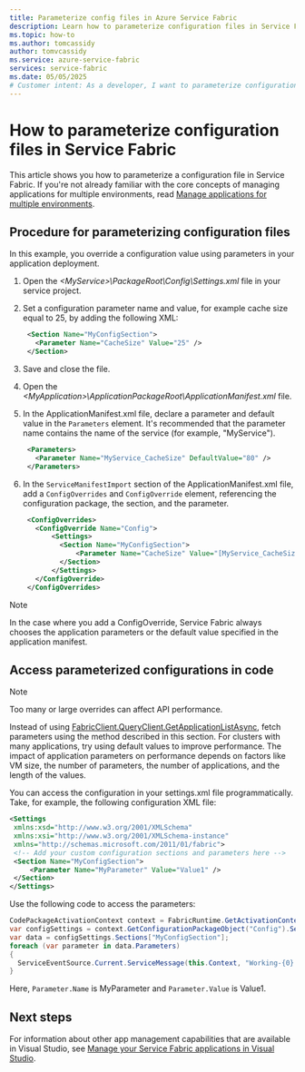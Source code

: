 ```yaml
---
title: Parameterize config files in Azure Service Fabric 
description: Learn how to parameterize configuration files in Service Fabric, a useful technique when managing multiple environments.
ms.topic: how-to
ms.author: tomcassidy
author: tomvcassidy
ms.service: azure-service-fabric
services: service-fabric
ms.date: 05/05/2025
# Customer intent: As a developer, I want to parameterize configuration files in Service Fabric, so that I can efficiently manage application settings across multiple environments.
---
```


# How to parameterize configuration files in Service Fabric

This article shows you how to parameterize a configuration file in Service Fabric.  If you're not already familiar with the core concepts of managing applications for multiple environments, read [Manage applications for multiple environments](service-fabric-manage-multiple-environment-app-configuration.md).

## Procedure for parameterizing configuration files

In this example, you override a configuration value using parameters in your application deployment.

1. Open the *\<MyService>\PackageRoot\Config\Settings.xml* file in your service project.
1. Set a configuration parameter name and value, for example cache size equal to 25, by adding the following XML:

   ```xml
    <Section Name="MyConfigSection">
      <Parameter Name="CacheSize" Value="25" />
    </Section>
   ```

1. Save and close the file.
1. Open the *\<MyApplication>\ApplicationPackageRoot\ApplicationManifest.xml* file.
1. In the ApplicationManifest.xml file, declare a parameter and default value in the `Parameters` element.  It's recommended that the parameter name contains the name of the service (for example, "MyService").

   ```xml
    <Parameters>
      <Parameter Name="MyService_CacheSize" DefaultValue="80" />
    </Parameters>
   ```
1. In the `ServiceManifestImport` section of the ApplicationManifest.xml file, add a `ConfigOverrides` and `ConfigOverride` element, referencing the configuration package, the section, and the parameter.

   ```xml
    <ConfigOverrides>
      <ConfigOverride Name="Config">
          <Settings>
            <Section Name="MyConfigSection">
                <Parameter Name="CacheSize" Value="[MyService_CacheSize]" />
            </Section>
          </Settings>
      </ConfigOverride>
    </ConfigOverrides>
   ```

> [!NOTE]
> In the case where you add a ConfigOverride, Service Fabric always chooses the application parameters or the default value specified in the application manifest.

## Access parameterized configurations in code

> [!NOTE]
> Too many or large overrides can affect API performance.
>
> Instead of using [FabricClient.QueryClient.GetApplicationListAsync](/dotnet/api/system.fabric.fabricclient.queryclient.getapplicationlistasync?view=azure-dotnet#system-fabric-fabricclient-queryclient-getapplicationlistasync), fetch parameters using the method described in this section. For clusters with many applications, try using default values to improve performance. The impact of application parameters on performance depends on factors like VM size, the number of parameters, the number of applications, and the length of the values.

You can access the configuration in your settings.xml file programmatically. Take, for example, the following configuration XML file:

   ```xml
<Settings
	xmlns:xsd="http://www.w3.org/2001/XMLSchema"
	xmlns:xsi="http://www.w3.org/2001/XMLSchema-instance"
	xmlns="http://schemas.microsoft.com/2011/01/fabric">
	<!-- Add your custom configuration sections and parameters here -->
	<Section Name="MyConfigSection">
		<Parameter Name="MyParameter" Value="Value1" />
	</Section>
</Settings>     
   ```
  
Use the following code to access the parameters:

  ```C#
CodePackageActivationContext context = FabricRuntime.GetActivationContext();
var configSettings = context.GetConfigurationPackageObject("Config").Settings;
var data = configSettings.Sections["MyConfigSection"];
foreach (var parameter in data.Parameters)
{
    ServiceEventSource.Current.ServiceMessage(this.Context, "Working-{0} - {1}", parameter.Name, parameter.Value);
}
  ```

Here, `Parameter.Name` is MyParameter and `Parameter.Value` is Value1.

## Next steps
For information about other app management capabilities that are available in Visual Studio, see [Manage your Service Fabric applications in Visual Studio](service-fabric-manage-application-in-visual-studio.md).
